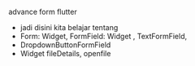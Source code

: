 advance form flutter 

- jadi disini kita belajar tentang 
- Form: Widget, FormField: Widget , TextFormField, 
- DropdownButtonFormField 
- Widget fileDetails, openfile
